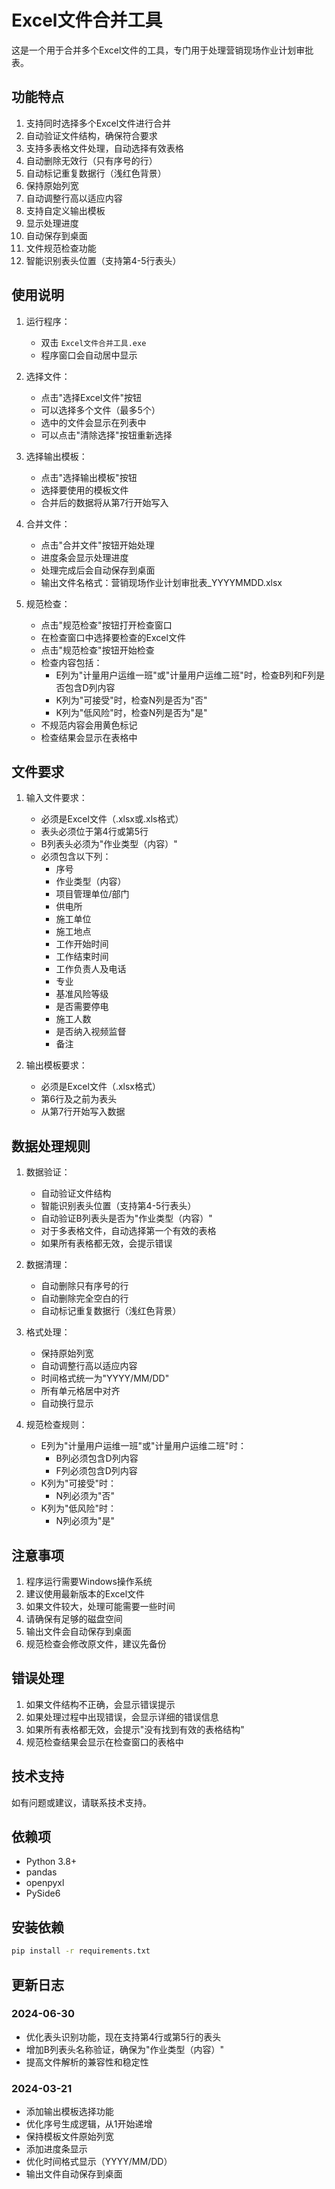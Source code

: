# Excel文件合并工具

这是一个用于合并多个Excel文件的工具，专门用于处理营销现场作业计划审批表。

## 功能特点

1. 支持同时选择多个Excel文件进行合并
2. 自动验证文件结构，确保符合要求
3. 支持多表格文件处理，自动选择有效表格
4. 自动删除无效行（只有序号的行）
5. 自动标记重复数据行（浅红色背景）
6. 保持原始列宽
7. 自动调整行高以适应内容
8. 支持自定义输出模板
9. 显示处理进度
10. 自动保存到桌面
11. 文件规范检查功能
12. 智能识别表头位置（支持第4-5行表头）

## 使用说明

1. 运行程序：
   - 双击 `Excel文件合并工具.exe`
   - 程序窗口会自动居中显示

2. 选择文件：
   - 点击"选择Excel文件"按钮
   - 可以选择多个文件（最多5个）
   - 选中的文件会显示在列表中
   - 可以点击"清除选择"按钮重新选择

3. 选择输出模板：
   - 点击"选择输出模板"按钮
   - 选择要使用的模板文件
   - 合并后的数据将从第7行开始写入

4. 合并文件：
   - 点击"合并文件"按钮开始处理
   - 进度条会显示处理进度
   - 处理完成后会自动保存到桌面
   - 输出文件名格式：营销现场作业计划审批表_YYYYMMDD.xlsx

5. 规范检查：
   - 点击"规范检查"按钮打开检查窗口
   - 在检查窗口中选择要检查的Excel文件
   - 点击"规范检查"按钮开始检查
   - 检查内容包括：
     - E列为"计量用户运维一班"或"计量用户运维二班"时，检查B列和F列是否包含D列内容
     - K列为"可接受"时，检查N列是否为"否"
     - K列为"低风险"时，检查N列是否为"是"
   - 不规范内容会用黄色标记
   - 检查结果会显示在表格中

## 文件要求

1. 输入文件要求：
   - 必须是Excel文件（.xlsx或.xls格式）
   - 表头必须位于第4行或第5行
   - B列表头必须为"作业类型（内容）"
   - 必须包含以下列：
     - 序号
     - 作业类型（内容）
     - 项目管理单位/部门
     - 供电所
     - 施工单位
     - 施工地点
     - 工作开始时间
     - 工作结束时间
     - 工作负责人及电话
     - 专业
     - 基准风险等级
     - 是否需要停电
     - 施工人数
     - 是否纳入视频监督
     - 备注

2. 输出模板要求：
   - 必须是Excel文件（.xlsx格式）
   - 第6行及之前为表头
   - 从第7行开始写入数据

## 数据处理规则

1. 数据验证：
   - 自动验证文件结构
   - 智能识别表头位置（支持第4-5行表头）
   - 自动验证B列表头是否为"作业类型（内容）"
   - 对于多表格文件，自动选择第一个有效的表格
   - 如果所有表格都无效，会提示错误

2. 数据清理：
   - 自动删除只有序号的行
   - 自动删除完全空白的行
   - 自动标记重复数据行（浅红色背景）

3. 格式处理：
   - 保持原始列宽
   - 自动调整行高以适应内容
   - 时间格式统一为"YYYY/MM/DD"
   - 所有单元格居中对齐
   - 自动换行显示

4. 规范检查规则：
   - E列为"计量用户运维一班"或"计量用户运维二班"时：
     - B列必须包含D列内容
     - F列必须包含D列内容
   - K列为"可接受"时：
     - N列必须为"否"
   - K列为"低风险"时：
     - N列必须为"是"

## 注意事项

1. 程序运行需要Windows操作系统
2. 建议使用最新版本的Excel文件
3. 如果文件较大，处理可能需要一些时间
4. 请确保有足够的磁盘空间
5. 输出文件会自动保存到桌面
6. 规范检查会修改原文件，建议先备份

## 错误处理

1. 如果文件结构不正确，会显示错误提示
2. 如果处理过程中出现错误，会显示详细的错误信息
3. 如果所有表格都无效，会提示"没有找到有效的表格结构"
4. 规范检查结果会显示在检查窗口的表格中

## 技术支持

如有问题或建议，请联系技术支持。

## 依赖项

- Python 3.8+
- pandas
- openpyxl
- PySide6

## 安装依赖

```bash
pip install -r requirements.txt
```

## 更新日志

### 2024-06-30
- 优化表头识别功能，现在支持第4行或第5行的表头
- 增加B列表头名称验证，确保为"作业类型（内容）"
- 提高文件解析的兼容性和稳定性

### 2024-03-21
- 添加输出模板选择功能
- 优化序号生成逻辑，从1开始递增
- 保持模板文件原始列宽
- 添加进度条显示
- 优化时间格式显示（YYYY/MM/DD）
- 输出文件自动保存到桌面 